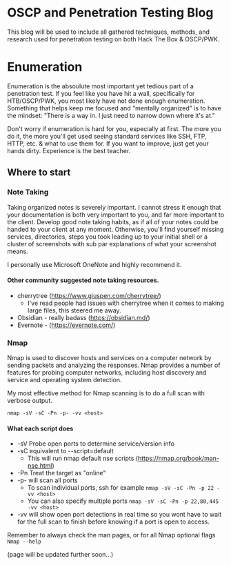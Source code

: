 # OSCP and Penetration Testing Blog

This blog will be used to include all gathered techniques, methods, and research used for penetration testing on both Hack The Box & OSCP/PWK.

# Enumeration

Enumeration is the absoulute most important yet tedious part of a penetration test. If you feel like you have hit a wall, specifically for HTB/OSCP/PWK, you most likely have not done enough enumeration. Something that helps keep me focused and "mentally organized" is to have the mindset:
"There is a way in. I just need to narrow down where it's at."

Don't worry if enumeration is hard for you, especially at first. The more you do it, the more you'll get used seeing standard services like SSH, FTP, HTTP, etc. & what to use them for. If you want to improve, just get your hands dirty. Experience is the best teacher.



## Where to start

### Note Taking 

Taking organized notes is severely important. I cannot stress it enough that your documentation is both very important to you, and far more important to the client. Develop good note taking habits, as if all of your notes could be handed to your client at any moment. Otherwise, you'll find yourself missing services, directories, steps you took leading up to your initial shell or a cluster of screenshots with sub par explanations of what your screenshot means.

I personally use Microsoft OneNote and highly recommend it. 

#### Other community suggested note taking resources.

* cherrytree (https://www.giuspen.com/cherrytree/)
  * I've read people had issues with cherrytree when it comes to making large files, this steered me away.
* Obsidian - really badass (https://obsidian.md/)
* Evernote - (https://evernote.com/)

### Nmap
Nmap is used to discover hosts and services on a computer network by sending packets and analyzing the responses. Nmap provides a number of features for probing computer networks, including host discovery and service and operating system detection.

My most effective method for Nmap scanning is to do a full scan with verbose output.

```nmap -sV -sC -Pn -p- -vv <host>```
#### What each script does
* -sV Probe open ports to determine service/version info
* -sC equivalent to --script=default 
  * This will run nmap default nse scripts (https://nmap.org/book/man-nse.html)
* -Pn Treat the target as "online"
* -p- will scan all ports
  * To scan individual ports, ssh for example
  ```nmap -sV -sC -Pn -p 22 -vv <host>```
  * You can also specify multiple ports
  ```nmap -sV -sC -Pn -p 22,80,445 -vv <host>```
* -vv will show open port detections in real time so you wont have to wait for the full scan to finish before knowing if a port is open to access.
  
Remember to always check the man pages, or for all Nmap optional flags
```Nmap --help```
  
(page will be updated further soon...)
